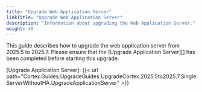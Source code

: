 ```yaml
---
title: "Upgrade Web Application Server"
linkTitle: "Upgrade Web Application Server"
description: "Information about upgrading the Web Application Server."
weight: 40
---
```


This guide describes how to upgrade the web application server from 2025.5 to 2025.7. Please ensure that the [Upgrade Application Server][] has been completed before starting this upgrade.

[Upgrade Application Server]: {{< url path="Cortex.Guides.UpgradeGuides.UpgradeCortex.2025.5to2025.7.SingleServerWithoutHA.UpgradeApplicationServer" >}}

